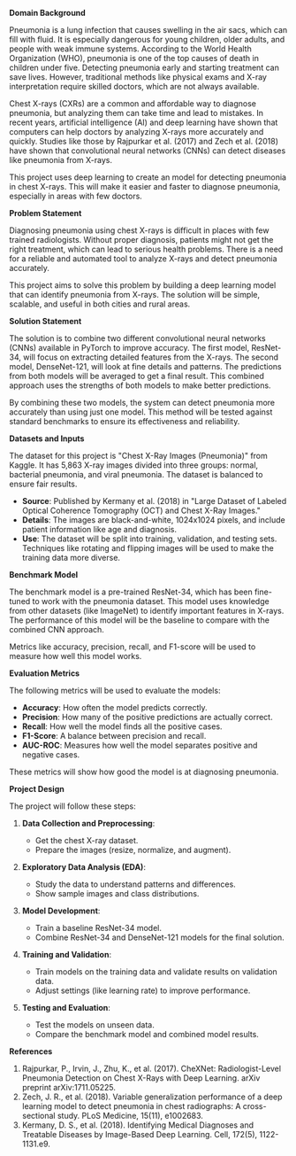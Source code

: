 **Domain Background**

Pneumonia is a lung infection that causes swelling in the air sacs, which can fill with fluid. It is especially dangerous for young children, older adults, and people with weak immune systems. According to the World Health Organization (WHO), pneumonia is one of the top causes of death in children under five. Detecting pneumonia early and starting treatment can save lives. However, traditional methods like physical exams and X-ray interpretation require skilled doctors, which are not always available.

Chest X-rays (CXRs) are a common and affordable way to diagnose pneumonia, but analyzing them can take time and lead to mistakes. In recent years, artificial intelligence (AI) and deep learning have shown that computers can help doctors by analyzing X-rays more accurately and quickly. Studies like those by Rajpurkar et al. (2017) and Zech et al. (2018) have shown that convolutional neural networks (CNNs) can detect diseases like pneumonia from X-rays.

This project uses deep learning to create an model for detecting pneumonia in chest X-rays. This will make it easier and faster to diagnose pneumonia, especially in areas with few doctors.

**Problem Statement**

Diagnosing pneumonia using chest X-rays is difficult in places with few trained radiologists. Without proper diagnosis, patients might not get the right treatment, which can lead to serious health problems. There is a need for a reliable and automated tool to analyze X-rays and detect pneumonia accurately.

This project aims to solve this problem by building a deep learning model that can identify pneumonia from X-rays. The solution will be simple, scalable, and useful in both cities and rural areas.

**Solution Statement**

The solution is to combine two different convolutional neural networks (CNNs) available in PyTorch to improve accuracy. The first model, ResNet-34, will focus on extracting detailed features from the X-rays. The second model, DenseNet-121, will look at fine details and patterns. The predictions from both models will be averaged to get a final result. This combined approach uses the strengths of both models to make better predictions.

By combining these two models, the system can detect pneumonia more accurately than using just one model. This method will be tested against standard benchmarks to ensure its effectiveness and reliability.

**Datasets and Inputs**

The dataset for this project is "Chest X-Ray Images (Pneumonia)" from Kaggle. It has 5,863 X-ray images divided into three groups: normal, bacterial pneumonia, and viral pneumonia. The dataset is balanced to ensure fair results.

- **Source**: Published by Kermany et al. (2018) in "Large Dataset of Labeled Optical Coherence Tomography (OCT) and Chest X-Ray Images."
- **Details**: The images are black-and-white, 1024x1024 pixels, and include patient information like age and diagnosis.
- **Use**: The dataset will be split into training, validation, and testing sets. Techniques like rotating and flipping images will be used to make the training data more diverse.

**Benchmark Model**

The benchmark model is a pre-trained ResNet-34, which has been fine-tuned to work with the pneumonia dataset. This model uses knowledge from other datasets (like ImageNet) to identify important features in X-rays. The performance of this model will be the baseline to compare with the combined CNN approach.

Metrics like accuracy, precision, recall, and F1-score will be used to measure how well this model works.

**Evaluation Metrics**

The following metrics will be used to evaluate the models:
- **Accuracy**: How often the model predicts correctly.
- **Precision**: How many of the positive predictions are actually correct.
- **Recall**: How well the model finds all the positive cases.
- **F1-Score**: A balance between precision and recall.
- **AUC-ROC**: Measures how well the model separates positive and negative cases.

These metrics will show how good the model is at diagnosing pneumonia.

**Project Design**

The project will follow these steps:

1. **Data Collection and Preprocessing**:
   - Get the chest X-ray dataset.
   - Prepare the images (resize, normalize, and augment).

2. **Exploratory Data Analysis (EDA)**:
   - Study the data to understand patterns and differences.
   - Show sample images and class distributions.

3. **Model Development**:
   - Train a baseline ResNet-34 model.
   - Combine ResNet-34 and DenseNet-121 models for the final solution.

4. **Training and Validation**:
   - Train models on the training data and validate results on validation data.
   - Adjust settings (like learning rate) to improve performance.

5. **Testing and Evaluation**:
   - Test the models on unseen data.
   - Compare the benchmark model and combined model results.

**References**

1. Rajpurkar, P., Irvin, J., Zhu, K., et al. (2017). CheXNet: Radiologist-Level Pneumonia Detection on Chest X-Rays with Deep Learning. arXiv preprint arXiv:1711.05225.
2. Zech, J. R., et al. (2018). Variable generalization performance of a deep learning model to detect pneumonia in chest radiographs: A cross-sectional study. PLoS Medicine, 15(11), e1002683.
3. Kermany, D. S., et al. (2018). Identifying Medical Diagnoses and Treatable Diseases by Image-Based Deep Learning. Cell, 172(5), 1122-1131.e9.

